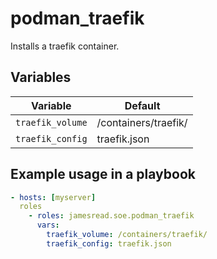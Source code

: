 # podman_traefik

Installs a traefik container.
## Variables
| Variable | Default |
|----------|---------|
| `traefik_volume` | /containers/traefik/ |
| `traefik_config` | traefik.json |


## Example usage in a playbook

```yaml
- hosts: [myserver]
  roles
    - roles: jamesread.soe.podman_traefik
      vars:
        traefik_volume: /containers/traefik/
        traefik_config: traefik.json
```
